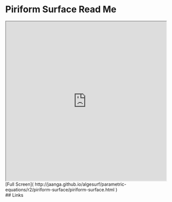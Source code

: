 Piriform Surface Read Me
===

<iframe src='http://jaanga.github.io/algesurf/parametric-equations/r2/piriform-surface/piriform-surface.html' width=100% height=500px >
There is an `iframe` here. It is not visible when viewed on github.com/algesurf. To view, please see 'Project Links' below.
</iframe>
[Full Screen]( http://jaanga.github.io/algesurf/parametric-equations/r2/piriform-surface/piriform-surface.html )
<br>
## Links 
<http://www.3d-meier.de/tut3/Seite181.html>  
